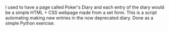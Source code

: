 I used to have a page called Poker's Diary and each entry of the diary would be a simple HTML + CSS webpage made from a set form. This is a script automating making new entries in the now deprecated diary. Done as a simple Python exercise.
